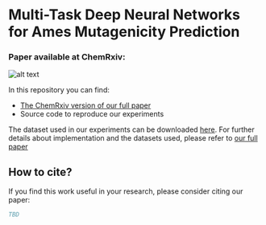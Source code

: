 # Multi-Task Deep Neural Networks for Ames Mutagenicity Prediction #
### Paper available at ChemRxiv:  ###

![alt text](https://github.com/VirginiaSabando/MTL_DNN_Ames/blob/main/graphicalTOC.jpg)

In this repository you can find:
* [The ChemRxiv version of our full paper]()
* Source code to reproduce our experiments

The dataset used in our experiments can be downloaded [here](https://csunseduar-my.sharepoint.com/:f:/g/personal/virginia_sabando_cs_uns_edu_ar/EnqdKbVZdQFEuBKUuKs0TfEBb9zx2zchnOzmrtodvm-u9A?e=UjfLPG).
For further details about implementation and the datasets used, please refer to [our full paper]()

## How to cite? ##

If you find this work useful in your research, please consider citing our paper:

```bibtex
TBD
```
